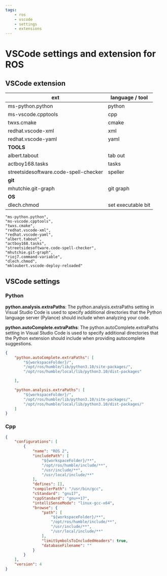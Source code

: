 ```yaml
---
tags:
    - ros
    - vscode
    - settings
    - extensions
---
```

# VSCode settings and extension for ROS

## VSCode extension

| ext  | language / tool  |
|---|---|
| ms-python.python  | python  |
| ms-vscode.cpptools  | cpp  |
| twxs.cmake  | cmake  |
| redhat.vscode-xml  | xml  |
| redhat.vscode-yaml  | yaml  |
| **TOOLS**  |   |
| albert.tabout  | tab out  |
| actboy168.tasks | tasks   |
| streetsidesoftware.code-spell-checker  | speller  |
| **git**  |   |
| mhutchie.git-graph  | git graph  |
| **OS**  |   |
| dlech.chmod  | set executable bit  |


```
"ms-python.python",
"ms-vscode.cpptools",
"twxs.cmake",
"redhat.vscode-xml",
"redhat.vscode-yaml",
"albert.tabout",
"actboy168.tasks",
"streetsidesoftware.code-spell-checker",
"mhutchie.git-graph",
"rioj7.command-variable",
"dlech.chmod",
"mkloubert.vscode-deploy-reloaded"
```


## VSCode settings
### Python

**python.analysis.extraPaths**: The python.analysis.extraPaths setting in Visual Studio Code is used to specify additional directories that the Python language server (Pylance) should include when analyzing your code.

**python.autoComplete.extraPaths**: The python.autoComplete.extraPaths setting in Visual Studio Code is used to specify additional directories that the Python extension should include when providing autocomplete suggestions.

```json
{
    "python.autoComplete.extraPaths": [
        "${workspaceFolder}/",
        "/opt/ros/humble/lib/python3.10/site-packages/",
        "/opt/ros/humble/local/lib/python3.10/dist-packages"

    ],

    "python.analysis.extraPaths": [
        "${workspaceFolder}/",
        "/opt/ros/humble/lib/python3.10/site-packages/",
        "/opt/ros/humble/local/lib/python3.10/dist-packages/"
    ]
}
```

### Cpp
```json title="c_cpp_properties.json"
{
    "configurations": [
        {
            "name": "ROS 2",
            "includePath": [
                "${workspaceFolder}/**",
                "/opt/ros/humble/include/**",
                "/usr/include/**",
                "/usr/local/include/**"
            ],
            "defines": [],
            "compilerPath": "/usr/bin/gcc",
            "cStandard": "gnu17",
            "cppStandard": "gnu++17",
            "intelliSenseMode": "linux-gcc-x64",
            "browse": {
                "path": [
                    "${workspaceFolder}/**",
                    "/opt/ros/humble/include/**",
                    "/usr/include/**",
                    "/usr/local/include/**"
                ],
                "limitSymbolsToIncludedHeaders": true,
                "databaseFilename": ""
            }
        }
    ],
    "version": 4
}

```